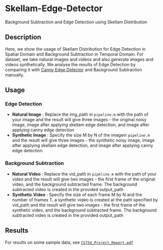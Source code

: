 # Skellam-Edge-Detector
Background Subtraction and Edge Detection using Skellam Distribution
## Description
Here, we show the usage of Skellam Distribution for Edge Detection in Spatial Domain and Background Subtraction in Temporal Domain. For dataset, we take natural images and videos and also generate images and videos synthetically. We analyse the results of Edge Detection by comparing it with [Canny Edge Detector](https://en.wikipedia.org/wiki/Canny_edge_detector) and Background Subtraction manually.
## Usage
### Edge Detection
* **Natural Image** : Replace the img_path in `pipeline.m` with the path of your image and the result will give three images - the original noisy image, image after applying skellam edge detection, and image after applying canny edge detection
* **Synthetic Image** : Specify the size M by N of the imagein `pipeline.m` and the result will give three images - the synthetic noisy image, image after applying skellam edge detection, and image after applying canny edge detection
### Background Subtraction
* **Natural Video** : Replace the vid_path in `pipeline.m` with the path of your video and the result will give two images - the first frame of the original video, and the background subtracted frame. The background subtracted video is created in the provided output_path
* **Synthetic Video** : Specify the size of each frame M by N and the number of frames T, a synthetic video is created at the path specified by vid_path and the result will give two images - the first frame of the synthetic video, and the background subtracted frame. The background subtracted video is created in the provided output_path
## Results
For results on some sample data, see [`CS754_Project_Report.pdf`](https://github.com/aadishjain2911/Skellam-Edge-Detector/blob/master/CS754_Project_Report.pdf)
